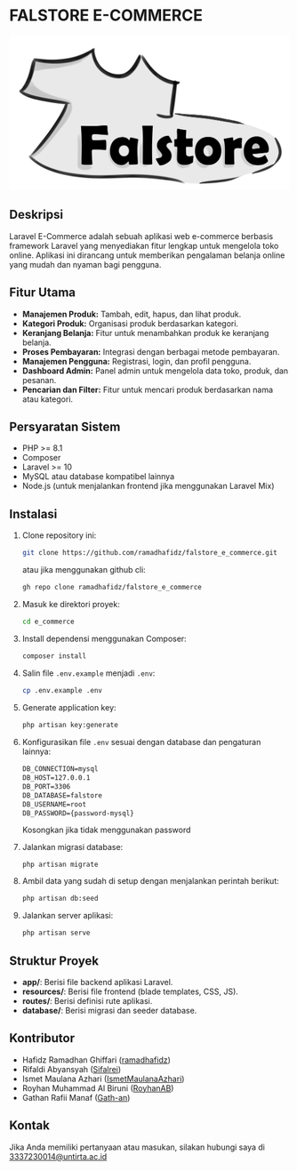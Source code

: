 # FALSTORE E-COMMERCE

![Falstore Logo](public/images/logo.png)

## Deskripsi
Laravel E-Commerce adalah sebuah aplikasi web e-commerce berbasis framework Laravel yang menyediakan fitur lengkap untuk mengelola toko online. Aplikasi ini dirancang untuk memberikan pengalaman belanja online yang mudah dan nyaman bagi pengguna.

## Fitur Utama
- **Manajemen Produk:** Tambah, edit, hapus, dan lihat produk.
- **Kategori Produk:** Organisasi produk berdasarkan kategori.
- **Keranjang Belanja:** Fitur untuk menambahkan produk ke keranjang belanja.
- **Proses Pembayaran:** Integrasi dengan berbagai metode pembayaran.
- **Manajemen Pengguna:** Registrasi, login, dan profil pengguna.
- **Dashboard Admin:** Panel admin untuk mengelola data toko, produk, dan pesanan.
- **Pencarian dan Filter:** Fitur untuk mencari produk berdasarkan nama atau kategori.

## Persyaratan Sistem
- PHP >= 8.1
- Composer
- Laravel >= 10
- MySQL atau database kompatibel lainnya
- Node.js (untuk menjalankan frontend jika menggunakan Laravel Mix)

## Instalasi
1. Clone repository ini:
   ```bash
   git clone https://github.com/ramadhafidz/falstore_e_commerce.git
   ```
   atau jika menggunakan github cli:
   ```bash
   gh repo clone ramadhafidz/falstore_e_commerce
   ```

2. Masuk ke direktori proyek:
   ```bash
   cd e_commerce
   ```

3. Install dependensi menggunakan Composer:
   ```bash
   composer install
   ```

4. Salin file `.env.example` menjadi `.env`:
   ```bash
   cp .env.example .env
   ```

5. Generate application key:
   ```bash
   php artisan key:generate
   ```

6. Konfigurasikan file `.env` sesuai dengan database dan pengaturan lainnya:
    ```.env
    DB_CONNECTION=mysql
    DB_HOST=127.0.0.1
    DB_PORT=3306
    DB_DATABASE=falstore
    DB_USERNAME=root
    DB_PASSWORD={password-mysql}
    ```
    Kosongkan jika tidak menggunakan password

7. Jalankan migrasi database:
   ```bash
   php artisan migrate
   ```

8. Ambil data yang sudah di setup dengan menjalankan perintah berikut:
   ```bash
   php artisan db:seed
   ```

9.  Jalankan server aplikasi:
    ```bash
    php artisan serve
    ```

## Struktur Proyek
- **app/**: Berisi file backend aplikasi Laravel.
- **resources/**: Berisi file frontend (blade templates, CSS, JS).
- **routes/**: Berisi definisi rute aplikasi.
- **database/**: Berisi migrasi dan seeder database.

## Kontributor
- Hafidz Ramadhan Ghiffari ([ramadhafidz](https://github.com/ramadhafidz))
- Rifaldi Abyansyah ([Sifalrei](https://github.com/Sifalrei))
- Ismet Maulana Azhari ([IsmetMaulanaAzhari](https://github.com/IsmetMaulanaAzhari))
- Royhan Muhammad Al Biruni ([RoyhanAB](https://github.com/RoyhanAB))
- Gathan Rafii Manaf ([Gath-an](https://github.com/Gath-an/))

<!-- ## Lisensi
Proyek ini dilisensikan di bawah [MIT License](LICENSE). -->

## Kontak
Jika Anda memiliki pertanyaan atau masukan, silakan hubungi saya di 3337230014@untirta.ac.id